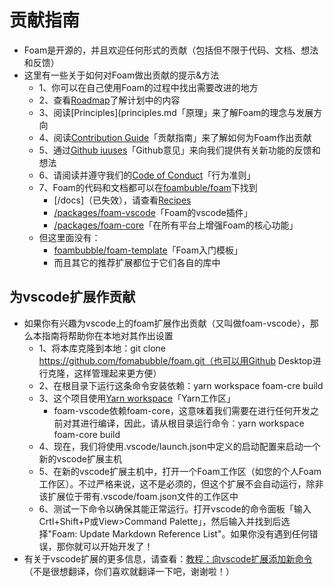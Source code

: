 # 贡献指南
- Foam是开源的，并且欢迎任何形式的贡献（包括但不限于代码、文档、想法和反馈）
- 这里有一些关于如何对Foam做出贡献的提示&方法
  - 1、你可以在自己使用Foam的过程中找出需要改进的地方
  - 2、查看[Roadmap](../foam/roadmap.md)了解计划中的内容
  -  3、阅读[Principles](principles.md「原理」来了解Foam的理念与发展方向
  - 4、阅读[Contribution Guide](../recipes/contribution_guide.md)「贡献指南」来了解如何为Foam作出贡献
  - 5、通过[Github iuuses](https://github.com/foambubble/foam/issues)「Github意见」来向我们提供有关新功能的反馈和想法
  - 6、请阅读并遵守我们的[Code of Conduct](../foam/code_of_conduct.md)「行为准则」
  - 7、Foam的代码和文档都可以在[foambuble/foam](https://github.com/foambubble/foam/)下找到
    - [/docs]（已失效），请查看[Recipes](../index.md)
    - [/packages/foam-vscode](https://github.com/foambubble/foam/tree/master/packages/foam-vscode)「Foam的vscode插件」
    - [/packages/foam-core](https://github.com/foambubble/foam/tree/master/packages/foam-core)「在所有平台上增强Foam的核心功能」
  - 但这里面没有：
    - [foambubble/foam-template](https://github.com/foambubble/)「Foam入门模板」
    - 而且其它的推荐扩展都位于它们各自的库中
  
## 为vscode扩展作贡献
- 如果你有兴趣为vscode上的foam扩展作出贡献（又叫做foam-vscode），那么本指南将帮助你在本地对其作出设置
  - 1、将本库克隆到本地：git clone https://github.com/fomabubble/foam.git（也可以用Github Desktop进行克隆，这样管理起来更方便）
  - 2、在根目录下运行这条命令安装依赖：yarn workspace foam-cre build
  - 3、这个项目使用[Yarn workspace](https://classic.yarnpkg.com/en/docs/workspaces/)「Yarn工作区」
    - foam-vscode依赖foam-core，这意味着我们需要在进行任何开发之前对其进行编译，因此，请从根目录运行命令：yarn workspace foam-core build
  - 4、现在，我们将使用.vscode/launch.json中定义的启动配置来启动一个新的vscode扩展主机
  - 5、在新的vscode扩展主机中，打开一个Foam工作区（如您的个人Foam工作区）。不过严格来说，这不是必须的，但这个扩展不会自动运行，除非该扩展位于带有.vscode/foam.json文件的工作区中
  - 6、测试一下命令以确保其能正常运行。打开vscode的命令面板「输入Crtl+Shift+P或View>Command Palette」，然后输入并找到后选择"Foam: Update Markdown Reference List"。如果你没有遇到任何错误，那你就可以开始开发了！
- 有关于vscode扩展的更多信息，请查看：[教程：向vscode扩展添加新命令](https://foambubble.github.io/foam/tutorial-adding-a-new-command-to-the-vs-code-extension)（不是很想翻译，你们喜欢就翻译一下吧，谢谢啦！）